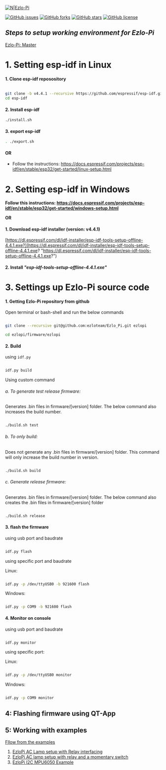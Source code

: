 
[![N|Ezlo-Pi](https://www.ezlopi.com/wp-content/uploads/2022/07/Logo.svg)](https://www.ezlopi.com/)

[![GitHub issues](https://img.shields.io/github/issues/ezloteam/Ezlo_Pi)](https://github.com/ezloteam/Ezlo_Pi/issues) [![GitHub forks](https://img.shields.io/github/forks/ezloteam/Ezlo_Pi)](https://github.com/ezloteam/Ezlo_Pi/network) [![GitHub stars](https://img.shields.io/github/stars/ezloteam/Ezlo_Pi)](https://github.com/ezloteam/Ezlo_Pi/stargazers) [![GitHub license](https://img.shields.io/github/license/ezloteam/Ezlo_Pi)](https://github.com/ezloteam/Ezlo_Pi)


## _Steps to setup working environment for Ezlo-Pi_

[Ezlo-Pi: Master](https://github.com/ezloteam/Ezlo_Pi/tree/master)

  

# 1. Setting esp-idf in Linux

#### 1. Clone esp-idf reposository

```bash

git clone -b v4.4.1 --recursive https://github.com/espressif/esp-idf.git
cd esp-idf
```

#### 2. Install esp-idf

```bash
./install.sh
```

#### 3. export esp-idf

```bash
. ./export.sh
```

#### OR

- Follow the instructions: https://docs.espressif.com/projects/esp-idf/en/stable/esp32/get-started/linux-setup.html

# 2. Setting esp-idf in Windows

**Follow this instructions: https://docs.espressif.com/projects/esp-idf/en/stable/esp32/get-started/windows-setup.html**

**OR**

#### 1. Download esp-idf installer (version: v4.4.1)
[https://dl.espressif.com/dl/idf-installer/esp-idf-tools-setup-offline-4.4.1.exe?](https://dl.espressif.com/dl/idf-installer/esp-idf-tools-setup-offline-4.4.1.exe?  "https://dl.espressif.com/dl/idf-installer/esp-idf-tools-setup-offline-4.4.1.exe?")

#### 2. Install _"esp-idf-tools-setup-offline-4.4.1.exe"_

# 3. Settings up Ezlo-Pi source code

#### 1. Getting Ezlo-Pi repository from github

Open terminal or bash-shell and run the below commands

```bash

git clone --recursive git@github.com:ezloteam/Ezlo_Pi.git ezlopi

cd ezlopi/firmware/ezlopi

```

#### 2. Build

using ```idf.py```

```bash

idf.py build

```

Using custom command

###### a. To generate test release firmware:

Generates .bin files in firmware/[version] folder. The below command also increases the build number.

```bash

./build.sh test

```

###### b. To only build:

Does not generate any .bin files in firmware/[version] folder. This command will only increase the build number in version.

```bash

./build.sh build

```

###### c. Generate release firmware:

Generates .bin files in firmware/[version] folder. The below command also creates the .bin files in firmware/[version] folder

```bash

./build.sh release

```

#### 3. flash the firmware

using usb port and baudrate

```bash

idf.py flash

```

using specific port and baudrate

Linux:

```bash

idf.py -p /dev/ttyUSB0 -b 921600 flash

```

Windows:

```bash

idf.py -p COM9 -b 921600 flash

```

#### 4. Monitor on console

using usb port and baudrate

```bash

idf.py monitor

```

using specific port:

Linux:

```bash

idf.py -p /dev/ttyUSB0 monitor

```

Windows:

```bash

idf.py -p COM9 monitor

```

## 4: Flashing firmware using QT-App

## 5: Working with examples

[Fllow from the examples](https://www.ezlopi.com/examples/)
1. [EzloPi AC Lamp setup with Relay interfacing​](https://www.ezlopi.com/examples/relay-circuitry-and-lamp-circuit-setup/)
2. [EzloPi AC lamp setup with relay and a momentary switch](https://www.ezlopi.com/examples/ezlopi-ac-lamp-setup-with-relay-and-a-momentary-switch/)
3. [EzloPi I2C MPU6050 Example](https://www.ezlopi.com/examples/ezlopi-i2c-mpu6050-example/)